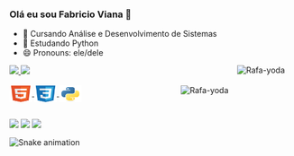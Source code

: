 ### Olá eu sou Fabricio Viana 👋

- 🔭 Cursando Análise e Desenvolvimento de Sistemas
- 🌱 Estudando Python
- 😄 Pronouns: ele/dele

 <div>
  <a href="https://github.com/FabriciosViana">
  <img height="180em" src="https://github-readme-stats.vercel.app/api?username=FabriciosViana&show_icons=true&theme=tokyonight&include_all_commits=true&count_private=true"/>
  <img height="180em" src="https://github-readme-stats.vercel.app/api/top-langs/?username=FabriciosViana&layout=compact&langs_count=7&theme=tokyonight"/>
    <img align="right" alt="Rafa-yoda" src="https://media.giphy.com/media/PJy3Hf8jatsGh3DROr/giphy.gif?cid=790b76110f27b414aa0d2eaab6b3e5ed043e002dcaac59d8&rid=giphy.gif&ct=g" width="100" height="100">
</div>
 
  <div style="display: inline_block"><br>
  <img align="center" alt="Fab-HTML" height="30" width="40" src="https://raw.githubusercontent.com/devicons/devicon/master/icons/html5/html5-original.svg">
  <img align="center" alt="Fab-CSS" height="30" width="40" src="https://raw.githubusercontent.com/devicons/devicon/master/icons/css3/css3-original.svg">
  <img align="center" alt="Fab-Python" height="30" width="40" src="https://raw.githubusercontent.com/devicons/devicon/master/icons/python/python-original.svg">
   
  <img align="right" alt="Rafa-yoda" src="https://media.giphy.com/media/PJy3Hf8jatsGh3DROr/giphy.gif?cid=790b76110f27b414aa0d2eaab6b3e5ed043e002dcaac59d8&rid=giphy.gif&ct=g" width="100" height="100">
</div>
 
 ##
  
   <div> 
  <a href="https://www.instagram.com/fabricios_viana/" target="_blank"><img src="https://img.shields.io/badge/-Instagram-%23E4405F?style=for-the-badge&logo=instagram&logoColor=white" target="_blank"></a>
  <a href = "mailto:vianasfabricio@gmail.com"><img src="https://img.shields.io/badge/Gmail-D14836?style=for-the-badge&logo=gmail&logoColor=white" target="_blank"></a>
  <a href="" target="_blank"><img src="https://img.shields.io/badge/-LinkedIn-%230077B5?style=for-the-badge&logo=linkedin&logoColor=white" target="_blank"></a> 
   
   
   
  ![Snake animation](https://github.com/FabriciosViana/FabriciosViana/blob/output/github-contribution-grid-snake.svg)
 
</div>
   </div>
  
  ##

